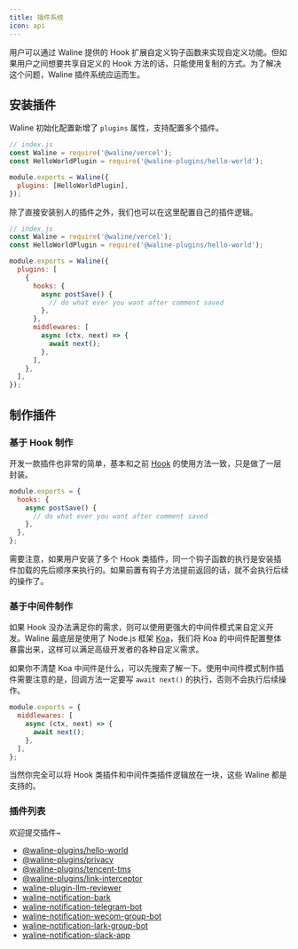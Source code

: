 ```yaml
---
title: 插件系统
icon: api
---
```


用户可以通过 Waline 提供的 Hook 扩展自定义钩子函数来实现自定义功能。但如果用户之间想要共享自定义的 Hook 方法的话，只能使用复制的方式。为了解决这个问题，Waline 插件系统应运而生。

## 安装插件

Waline 初始化配置新增了 `plugins` 属性，支持配置多个插件。

```js
// index.js
const Waline = require('@waline/vercel');
const HelloWorldPlugin = require('@waline-plugins/hello-world');

module.exports = Waline({
  plugins: [HelloWorldPlugin],
});
```

除了直接安装别人的插件之外，我们也可以在这里配置自己的插件逻辑。

```js
// index.js
const Waline = require('@waline/vercel');
const HelloWorldPlugin = require('@waline-plugins/hello-world');

module.exports = Waline({
  plugins: [
    {
      hooks: {
        async postSave() {
          // do what ever you want after comment saved
        },
      },
      middlewares: [
        async (ctx, next) => {
          await next();
        },
      ],
    },
  ],
});
```

## 制作插件

### 基于 Hook 制作

开发一款插件也非常的简单，基本和之前 [Hook](./config.md#%E8%AF%84%E8%AE%BA-hooks) 的使用方法一致，只是做了一层封装。

```js
module.exports = {
  hooks: {
    async postSave() {
      // do what ever you want after comment saved
    },
  },
};
```

需要注意，如果用户安装了多个 Hook 类插件，同一个钩子函数的执行是安装插件加载的先后顺序来执行的。如果前置有钩子方法提前返回的话，就不会执行后续的操作了。

### 基于中间件制作

如果 Hook 没办法满足你的需求，则可以使用更强大的中间件模式来自定义开发。Waline 最底层是使用了 Node.js 框架 [Koa](https://koajs.com)，我们将 Koa 的中间件配置整体暴露出来，这样可以满足高级开发者的各种自定义需求。

如果你不清楚 Koa 中间件是什么，可以先搜索了解一下。使用中间件模式制作插件需要注意的是，回调方法一定要写 `await next()` 的执行，否则不会执行后续操作。

```js
module.exports = {
  middlewares: [
    async (ctx, next) => {
      await next();
    },
  ],
};
```

当然你完全可以将 Hook 类插件和中间件类插件逻辑放在一块，这些 Waline 都是支持的。

### 插件列表

欢迎提交插件~

- [@waline-plugins/hello-world](https://github.com/walinejs/plugins/tree/master/packages/hello-world)
- [@waline-plugins/privacy](https://github.com/walinejs/plugins/tree/master/packages/privacy)
- [@waline-plugins/tencent-tms](https://github.com/walinejs/plugins/tree/master/packages/tencent-tms)
- [@waline-plugins/link-interceptor](https://github.com/walinejs/plugins/tree/master/packages/link-interceptor)
- [waline-plugin-llm-reviewer](https://github.com/zhullyb/waline-plugin-llm-reviewer)
- [waline-notification-bark](https://github.com/wnwd/waline-notification-bark)
- [waline-notification-telegram-bot](https://github.com/wnwd/waline-notification-telegram-bot)
- [waline-notification-wecom-group-bot](https://github.com/wnwd/waline-notification-wecom-group-bot)
- [waline-notification-lark-group-bot](https://github.com/wnwd/waline-notification-lark-group-bot)
- [waline-notification-slack-app](https://github.com/wnwd/waline-notification-slack-app)
